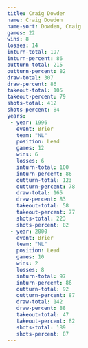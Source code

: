 ```yaml
---
title: Craig Dowden
name: Craig Dowden
name-sort: Dowden, Craig
games: 22
wins: 8
losses: 14
inturn-total: 197
inturn-percent: 86
outturn-total: 215
outturn-percent: 82
draw-total: 307
draw-percent: 86
takeout-total: 105
takeout-percent: 79
shots-total: 412
shots-percent: 84
years:
 - year: 1996
   event: Brier
   team: "NL"
   position: Lead
   games: 12
   wins: 6
   losses: 6
   inturn-total: 100
   inturn-percent: 86
   outturn-total: 123
   outturn-percent: 78
   draw-total: 165
   draw-percent: 83
   takeout-total: 58
   takeout-percent: 77
   shots-total: 223
   shots-percent: 82
 - year: 2000
   event: Brier
   team: "NL"
   position: Lead
   games: 10
   wins: 2
   losses: 8
   inturn-total: 97
   inturn-percent: 86
   outturn-total: 92
   outturn-percent: 87
   draw-total: 142
   draw-percent: 88
   takeout-total: 47
   takeout-percent: 82
   shots-total: 189
   shots-percent: 87
---
```

